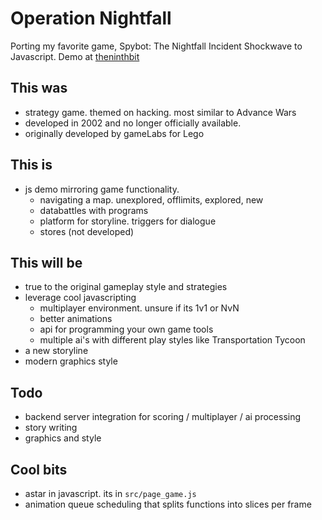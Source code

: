 
# Operation Nightfall
Porting my favorite game, Spybot: The Nightfall Incident Shockwave to Javascript. Demo at [theninthbit](http://theninthbit.us/nightfall)

## This was
- strategy game. themed on hacking. most similar to Advance Wars 
- developed in 2002 and no longer officially available.
- originally developed by gameLabs for Lego

## This is
- js demo mirroring game functionality.
  - navigating a map. unexplored, offlimits, explored, new
  - databattles with programs
  - platform for storyline. triggers for dialogue
  - stores (not developed)

## This will be
- true to the original gameplay style and strategies
- leverage cool javascripting
  - multiplayer environment. unsure if its 1v1 or NvN
  - better animations
  - api for programming your own game tools
  - multiple ai's with different play styles like Transportation Tycoon 
- a new storyline
- modern graphics style

## Todo
- backend server integration for scoring / multiplayer / ai processing
- story writing
- graphics and style

## Cool bits
- astar in javascript. its in `src/page_game.js`
- animation queue scheduling that splits functions into slices per frame

